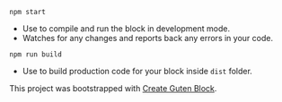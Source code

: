 `npm start`
- Use to compile and run the block in development mode.
- Watches for any changes and reports back any errors in your code.

`npm run build`
- Use to build production code for your block inside `dist` folder.

This project was bootstrapped with [Create Guten Block](https://github.com/ahmadawais/create-guten-block).
